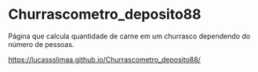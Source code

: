 # Churrascometro_deposito88
Página que calcula quantidade de carne em um churrasco dependendo do número de pessoas.

https://lucassslimaa.github.io/Churrascometro_deposito88/
